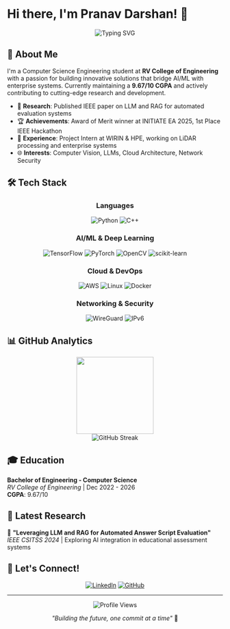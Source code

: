 # Hi there, I'm Pranav Darshan! 👋

<div align="center">
  <img src="https://readme-typing-svg.herokuapp.com?font=Fira+Code&size=28&duration=3000&pause=1000&color=3498DB&center=true&vCenter=true&width=600&lines=Computer+Science+Engineer;AI%2FML+Enthusiast;Cloud+Developer;Open+Source+Contributor" alt="Typing SVG" />
</div>

## 🚀 About Me

I'm a Computer Science Engineering student at **RV College of Engineering** with a passion for building innovative solutions that bridge AI/ML with enterprise systems. Currently maintaining a **9.67/10 CGPA** and actively contributing to cutting-edge research and development.

- 🔬 **Research**: Published IEEE paper on LLM and RAG for automated evaluation systems
- 🏆 **Achievements**: Award of Merit winner at INITIATE EA 2025, 1st Place IEEE Hackathon
- 💼 **Experience**: Project Intern at WIRIN & HPE, working on LiDAR processing and enterprise systems
- 🌐 **Interests**: Computer Vision, LLMs, Cloud Architecture, Network Security

## 🛠️ Tech Stack

<div align="center">

### Languages
![Python](https://img.shields.io/badge/Python-3776AB?style=for-the-badge&logo=python&logoColor=white)
![C++](https://img.shields.io/badge/C++-00599C?style=for-the-badge&logo=cplusplus&logoColor=white)

### AI/ML & Deep Learning
![TensorFlow](https://img.shields.io/badge/TensorFlow-FF6F00?style=for-the-badge&logo=tensorflow&logoColor=white)
![PyTorch](https://img.shields.io/badge/PyTorch-EE4C2C?style=for-the-badge&logo=pytorch&logoColor=white)
![OpenCV](https://img.shields.io/badge/OpenCV-27338e?style=for-the-badge&logo=OpenCV&logoColor=white)
![scikit-learn](https://img.shields.io/badge/scikit--learn-F7931E?style=for-the-badge&logo=scikit-learn&logoColor=white)

### Cloud & DevOps
![AWS](https://img.shields.io/badge/AWS-232F3E?style=for-the-badge&logo=amazon-aws&logoColor=white)
![Linux](https://img.shields.io/badge/Linux-FCC624?style=for-the-badge&logo=linux&logoColor=black)
![Docker](https://img.shields.io/badge/Docker-2496ED?style=for-the-badge&logo=docker&logoColor=white)

### Networking & Security
![WireGuard](https://img.shields.io/badge/WireGuard-88171A?style=for-the-badge&logo=wireguard&logoColor=white)
![IPv6](https://img.shields.io/badge/IPv6-0066CC?style=for-the-badge&logo=ipv6&logoColor=white)

</div>


## 📊 GitHub Analytics

<div align="center">
  <img height="180em" src="https://github-readme-stats.vercel.app/api/top-langs/?username=PranavDarshan&layout=compact&langs_count=8&theme=radical"/>
</div>

<div align="center">
  <img src="https://github-readme-streak-stats.herokuapp.com/?user=PranavDarshan&theme=radical" alt="GitHub Streak"/>
</div>

## 🎓 Education

**Bachelor of Engineering - Computer Science**  
*RV College of Engineering* | Dec 2022 - 2026  
**CGPA**: 9.67/10

## 📝 Latest Research

🔬 **"Leveraging LLM and RAG for Automated Answer Script Evaluation"**  
*IEEE CSITSS 2024* | Exploring AI integration in educational assessment systems

## 🤝 Let's Connect!

<div align="center">

[![LinkedIn](https://img.shields.io/badge/LinkedIn-0077B5?style=for-the-badge&logo=linkedin&logoColor=white)](https://www.linkedin.com/in/pranav-darshan/)
[![GitHub](https://img.shields.io/badge/GitHub-181717?style=for-the-badge&logo=github&logoColor=white)](https://github.com/PranavDarshan)

</div>

---

<div align="center">
  <img src="https://komarev.com/ghpvc/?username=PranavDarshan&style=for-the-badge&color=3498db" alt="Profile Views"/>
  
  *"Building the future, one commit at a time"* 🚀
</div>
